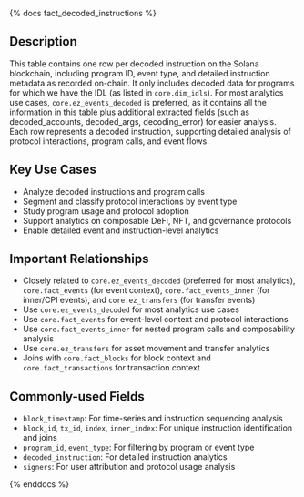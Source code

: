 {% docs fact_decoded_instructions %}

## Description
This table contains one row per decoded instruction on the Solana blockchain, including program ID, event type, and detailed instruction metadata as recorded on-chain. It only includes decoded data for programs for which we have the IDL (as listed in `core.dim_idls`). For most analytics use cases, `core.ez_events_decoded` is preferred, as it contains all the information in this table plus additional extracted fields (such as decoded_accounts, decoded_args, decoding_error) for easier analysis. Each row represents a decoded instruction, supporting detailed analysis of protocol interactions, program calls, and event flows.

## Key Use Cases
- Analyze decoded instructions and program calls
- Segment and classify protocol interactions by event type
- Study program usage and protocol adoption
- Support analytics on composable DeFi, NFT, and governance protocols
- Enable detailed event and instruction-level analytics

## Important Relationships
- Closely related to `core.ez_events_decoded` (preferred for most analytics), `core.fact_events` (for event context), `core.fact_events_inner` (for inner/CPI events), and `core.ez_transfers` (for transfer events)
- Use `core.ez_events_decoded` for most analytics use cases
- Use `core.fact_events` for event-level context and protocol interactions
- Use `core.fact_events_inner` for nested program calls and composability analysis
- Use `core.ez_transfers` for asset movement and transfer analytics
- Joins with `core.fact_blocks` for block context and `core.fact_transactions` for transaction context

## Commonly-used Fields
- `block_timestamp`: For time-series and instruction sequencing analysis
- `block_id`, `tx_id`, `index`, `inner_index`: For unique instruction identification and joins
- `program_id`, `event_type`: For filtering by program or event type
- `decoded_instruction`: For detailed instruction analytics
- `signers`: For user attribution and protocol usage analysis

{% enddocs %} 